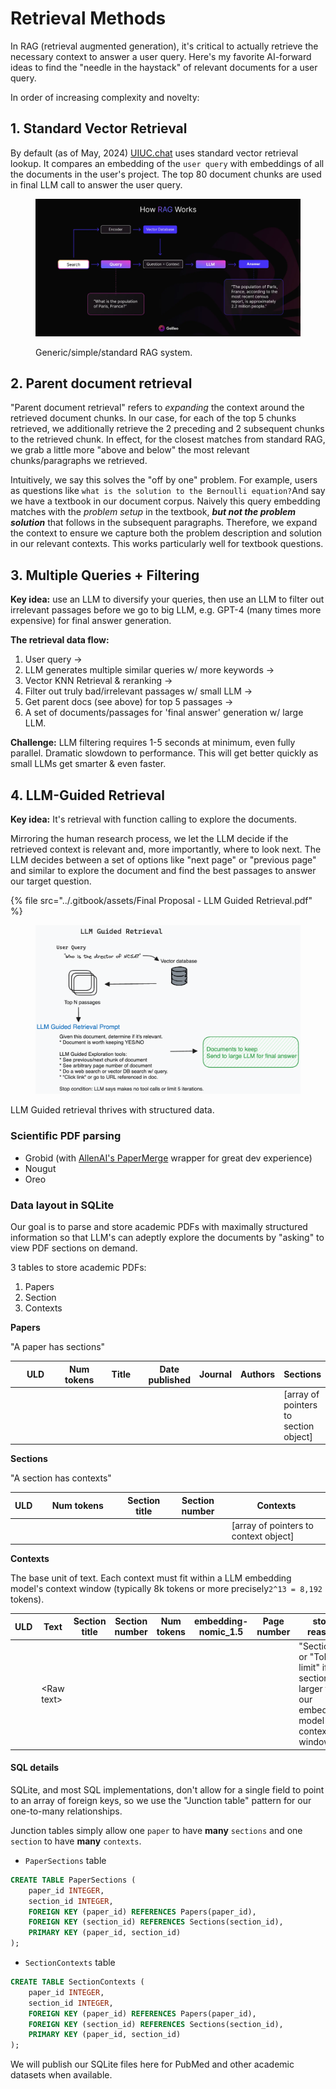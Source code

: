 # Retrieval Methods

In RAG (retrieval augmented generation), it's critical to actually retrieve the necessary context to answer a user query. Here's my favorite AI-forward ideas to find the "needle in the haystack" of relevant documents for a user query.

In order of increasing complexity and novelty:

## 1. Standard Vector Retrieval

By default (as of May, 2024) [UIUC.chat](https://www.uiuc.chat/) uses standard vector retrieval lookup. It compares an embedding of the `user query` with embeddings of all the documents in the user's project. The top 80 document chunks are used in final LLM call to answer the user query.

<figure><img src="../.gitbook/assets/how-rag-works (1).png" alt=""><figcaption><p>Generic/simple/standard RAG system.</p></figcaption></figure>

## 2. Parent document retrieval

"Parent document retrieval" refers to _expanding_ the context around the retrieved document chunks. In our case, for each of the top 5 chunks retrieved, we additionally retrieve the 2 preceding and 2 subsequent chunks to the retrieved chunk. In effect, for the closest matches from standard RAG, we grab a little more "above and below" the most relevant chunks/paragraphs we retrieved.&#x20;

Intuitively, we say this solves the "off by one" problem. For example, users as questions like `what is the solution to the Bernoulli equation?`And say we have a textbook in our document corpus. Naively this query embedding matches with the _problem setup_ in the textbook, _**but not the problem solution**_ that follows in the subsequent paragraphs. Therefore, we expand the context to ensure we capture both the problem description and solution in our relevant contexts. This works particularly well for textbook questions.

## 3. Multiple Queries + Filtering

**Key idea:** use an LLM to diversify your queries, then use an LLM to filter out irrelevant passages before we go to big LLM, e.g. GPT-4 (many times more expensive) for final answer generation.

**The retrieval data flow:**&#x20;

1. User query ->&#x20;
2. LLM generates multiple similar queries w/ more keywords ->&#x20;
3. Vector KNN Retrieval & reranking ->&#x20;
4. Filter out truly bad/irrelevant passages w/ small LLM ->&#x20;
5. Get parent docs (see above) for top 5 passages ->&#x20;
6. A set of documents/passages for 'final answer' generation w/ large LLM.

**Challenge:** LLM filtering requires 1-5 seconds at minimum, even fully parallel. Dramatic slowdown to performance. This will get better quickly as small LLMs get smarter & even faster.

## 4. LLM-Guided Retrieval

**Key idea:** It's retrieval with function calling to explore the documents.&#x20;

Mirroring the human research process, we let the LLM decide if the retrieved context is relevant and, more importantly, where to look next. The LLM decides between a set of options like "next page" or "previous page" and similar to explore the document and find the best passages to answer our target question.&#x20;

{% file src="../.gitbook/assets/Final Proposal - LLM Guided Retrieval.pdf" %}

<figure><img src="../.gitbook/assets/CleanShot 2024-05-01 at 15.40.44.png" alt=""><figcaption></figcaption></figure>

LLM Guided retrieval thrives with structured data.&#x20;

### Scientific PDF parsing

* Grobid (with [AllenAI's PaperMerge](https://github.com/allenai/papermage/blob/main/examples/quick\_start\_demo.ipynb) wrapper for great dev experience)
* Nougut&#x20;
* Oreo

### Data layout in SQLite

Our goal is to parse and store academic PDFs with maximally structured information so that LLM's can adeptly explore the documents by "asking" to view PDF sections on demand.

3 tables to store academic PDFs:

1. Papers
2. Section
3. Contexts

**Papers**

"A paper has sections"

<table><thead><tr><th width="91">ULD</th><th>Num tokens</th><th width="78">Title</th><th>Date published</th><th>Journal</th><th>Authors</th><th>Sections</th></tr></thead><tbody><tr><td></td><td></td><td></td><td></td><td></td><td></td><td>[array of pointers to section object]</td></tr></tbody></table>

**Sections**

"A section has contexts"

<table><thead><tr><th>ULD</th><th width="117">Num tokens</th><th>Section title </th><th>Section number</th><th>Contexts</th></tr></thead><tbody><tr><td></td><td></td><td></td><td></td><td>[array of pointers to context object]</td></tr></tbody></table>

**Contexts**

The base unit of text. Each context must fit within a LLM embedding model's context window (typically 8k tokens or more precisely`2^13 = 8,192` tokens).

<table><thead><tr><th width="91">ULD</th><th>Text</th><th width="127">Section title</th><th width="156">Section number</th><th width="125">Num tokens</th><th width="204">embedding-nomic_1.5</th><th width="142">Page number</th><th>stop reason</th></tr></thead><tbody><tr><td></td><td>&#x3C;Raw text></td><td></td><td></td><td></td><td></td><td></td><td>"Section" or "Token limit" if the section is larger than our embedding model context window.</td></tr></tbody></table>

#### SQL details

SQLite, and most SQL implementations, don't allow for a single field to point to an array of foreign keys, so we use the "Junction table" pattern for our one-to-many relationships.

Junction tables simply allow one `paper` to have **many** `sections` and one `section` to have **many** `contexts`.

* `PaperSections` table

```sql
CREATE TABLE PaperSections (
    paper_id INTEGER,
    section_id INTEGER,
    FOREIGN KEY (paper_id) REFERENCES Papers(paper_id),
    FOREIGN KEY (section_id) REFERENCES Sections(section_id),
    PRIMARY KEY (paper_id, section_id)
);
```

* `SectionContexts` table

```sql
CREATE TABLE SectionContexts (
    paper_id INTEGER,
    section_id INTEGER,
    FOREIGN KEY (paper_id) REFERENCES Papers(paper_id),
    FOREIGN KEY (section_id) REFERENCES Sections(section_id),
    PRIMARY KEY (paper_id, section_id)
);
```

We will publish our SQLite files here for PubMed and other academic datasets when available.
